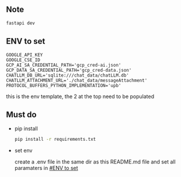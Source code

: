 ## Note

```sh
fastapi dev
```

## ENV to set

```.env
GOOGLE_API_KEY
GOOGLE_CSE_ID
GCP_AI_SA_CREDENTIAL_PATH='gcp_cred-ai.json'
GCP_DATA_SA_CREDENTIAL_PATH='gcp_cred-data.json'
CHATLLM_DB_URL='sqlite:///chat_data/chatLLM.db'
CHATLLM_ATTACHMENT_URL='./chat_data/messageAttachment'
PROTOCOL_BUFFERS_PYTHON_IMPLEMENTATION='upb'
```

this is the env template, the 2 at the top need to be populated

## Must do

- pip install

    ```sh
    pip install -r requirements.txt
    ```

- set env

    create a .env file in the same dir as this README.md file and set all paramaters in [#ENV to set](#ENV-to-set)
